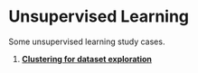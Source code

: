 # Unsupervised Learning
Some unsupervised learning study cases.

1. [**Clustering for dataset exploration**](https://github.com/kbantoec/unsupervised_learning/blob/master/clustering_for_dataset_exploration.ipynb)